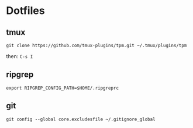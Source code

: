 # Dotfiles

## tmux
`git clone https://github.com/tmux-plugins/tpm.git ~/.tmux/plugins/tpm`

then: 
`C-s I`

## ripgrep
`export RIPGREP_CONFIG_PATH=$HOME/.ripgreprc`

## git
`git config --global core.excludesfile ~/.gitignore_global`


